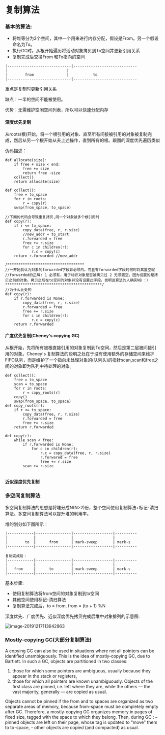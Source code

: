 # 复制算法



### 基本的算法:

* 将堆等分为2个空间，其中一个用来进行内存分配，假设是From。另一个假设命名为To。
* 执行GC时，从根开始遍历将活动对象拷贝到To空间并更新引用关系
* 复制完成后交换From 和To指向的空间

~~~
|-----------------------------|-----------------------------
|						    |				
|	     from				|			to 	
|-----------------------------|-----------------------------
~~~

重点是复制时更新引用关系

缺点：一半的空间不能被使用。

优势：无需维护空闲空间列表，所以可以快速分配内存

#### 深度优先复制

从roots(根)开始，将一个根引用的对象、直至所有间接被引用的对象被复制完成，然后从另一个根开始从夫上述操作，直到所有的根。跟图的深度优先遍历类似

伪码描述：

~~~
def allocate(size):
	if free + size < end:
		free += size
		return free -size
	collect()
	return allocate(size)

def collect():
	free = to_space
	for r in roots:
		r = copy(r)
	swap(from_space, to_space)
	
//下面的代码会导致重复拷贝,同一个对象被多个根引用时
def copy(r):
	if r <= to_space:
		copy_data(free, r, r.size)
		//new_addr = to_start
		r.forwarded = free
		free += r.size
		for c in children(r):
			r.c = copy(c)
	return r.forwarded //new_addr

/***********************************
//一开始我认为对象的forwarded字段非必须的。而且有forwarded字段时何时将其置空呢
//forwarded的正解: 1 必须有，用于标识对象是否被拷贝过 2 无须置空，因为设置的是拷贝之前的对象。拷贝之后在to空间的对象并没有设置此字段。发明这算法的人确实NB :)
********************************************/
//为什么此处的
def copy(r):
	if r.forwarded is None:
		copy_data(free, r, r.size)
		r.forwarded = free
		free += r.size
		for c in children(r):
			r.c = copy(c)
	return r.forwarded

~~~



#### 广度优先复制(Cheney's copying GC)

从根开始，先将所有被根直接引用的对象复制到To空间，然后是第二层被间接引用的对象。Cheney's 复制算法的聪明之处在于没有使用额外的存储空间来维护FIFO队列，而是维护了一个指向未处理对象的(队列头)的指针scan,scan和free之间的对象即为队列中待处理的对象。

~~~
def collect():
	free = to_space
	scan = to_space
	for r in roots:
		r = copy_roots(r)
	copy()
	swap(from_space, to_space)
def copy_roots(r):
	if r <= to_space:
		copy_data(free, r, r.size)
		r.forwarded = free
		free += r.size
	return r.forwarded
	
def copy(r):
	while scan < free:
		if r.forwarded is None:
			for c in children(r):
				r.c = copy_data(free, r, r.size)
				r.forwared = free
				free += r.size
		scan += r.size		
	
~~~



#### 近似深度优先复制

### 多空间复制算法

多空间复制算法的思想是将堆分成N(N>2)份，整个空间使用复制算法+标记-清扫算法。多空间复制算法可以提升堆的利用率。

堆的划分如下图所示：

~~~
|------------|----------------|------------------|----------
|			 |			  	  |					 |
|	     to  |		from	  |	mark-sweep		 | mark-s
|------------|----------------|------------------|----------

复制完成后：
|------------|----------------|------------------|----------
|			 |			  	  |					 |
|	from     |		to		  |	mark-sweep		 | mark-s
|------------|----------------|------------------|----------

~~~

基本步骤:

* 使用复制算法将from空间的对象复制到to空间
* 其他空间使用标记-清扫算法
* 复制算法完成后，to = from, from = (to + 1) %N



深度优先、广度优先、近似深度优先拷贝完成后堆中对象排列的示意图:

![image-20191217113942863](E:\doc\GC\${img}\image-20191217113942863.png)



### Mostly-copying GC(大部分复制算法)

A copying GC can also be used in situations where not all pointers can be identified unambiguously. This is the idea of
mostly-copying GC, due to Bartlett. In such a GC, objects are partitioned in two classes:

1. those for which some pointers are ambiguous, usually because they appear in the stack or registers,
2. those for which all pointers are known unambiguously. Objects of the first class are pinned, i.e. left where they are,
    while the others — the vast majority, generally — are copied as usual.



Objects cannot be pinned if the from and to spaces are organized as two separate areas of memory, because  from-space must be completely empty after GC.
Therefore, a mostly-copying GC organizes memory in pages of fixed size, tagged with the space to which they belong.
Then, during GC :
– pinned objects are left on their page, whose tag is updated to "move" them to to-space,
– other objects are copied (and compacted) as usual.


